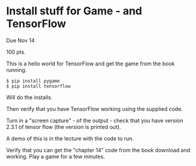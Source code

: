 # Install stuff for Game - and TensorFlow

Due Nov 14

100 pts.


This is a hello world for TensorFlow and get the game from the book running.

```
$ pip install pygame
$ pip install tensorflow
```

Will do the installs.

Then verify that you have TensorFlow working using the supplied code.

Turn in a "screen capture" - of the output - check that you have version 2.3.1 of tensor flow (the version is printed out).

A demo of this is in the lecture  with the code to run.

Verify that you can get the "chapter 14" code from the book download and working.  Play a game for a few minutes.




